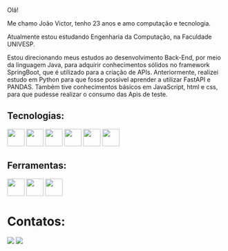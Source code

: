 Olá!

Me chamo João Victor, tenho 23 anos e amo computação e tecnologia.

Atualmente estou estudando Engenharia da Computação, na Faculdade UNIVESP.

Estou direcionando meus estudos ao desenvolvimento Back-End, por meio da linguagem Java, para adquirir conhecimentos sólidos no framework SpringBoot, que é utilizado para a criação de APIs.
Anteriormente, realizei estudo em Python para que fosse possivel aprender a utilizar FastAPI e PANDAS. Também tive conhecimentos básicos em JavaScript, html e css, para que pudesse realizar o consumo das Apis de teste.

## Tecnologias:
<img src="https://cdn.jsdelivr.net/gh/devicons/devicon@latest/icons/java/java-original.svg" width="40" height="40" /> <img src="https://cdn.jsdelivr.net/gh/devicons/devicon@latest/icons/python/python-original.svg" width="40" height="40"/> <img src="https://cdn.jsdelivr.net/gh/devicons/devicon@latest/icons/pandas/pandas-original-wordmark.svg" width="40" height="40" /> <img src="https://cdn.jsdelivr.net/gh/devicons/devicon@latest/icons/html5/html5-original-wordmark.svg" width="40" height="40"/> <img src="https://cdn.jsdelivr.net/gh/devicons/devicon@latest/icons/css3/css3-original-wordmark.svg" width="40" height="40"/> <img src="https://cdn.jsdelivr.net/gh/devicons/devicon@latest/icons/git/git-original.svg"  width="40" height="40"/>

## Ferramentas:
<img src="https://cdn.jsdelivr.net/gh/devicons/devicon@latest/icons/vscode/vscode-original-wordmark.svg"  width="40" height="40"/>  <img src="https://cdn.jsdelivr.net/gh/devicons/devicon@latest/icons/jupyter/jupyter-original-wordmark.svg"  width="40" height="40"/>  <img src="https://cdn.jsdelivr.net/gh/devicons/devicon@latest/icons/pycharm/pycharm-original.svg"  width="40" height="40" />
          
# Contatos:
<div>
<a href = "mailto:joaovictorbarbosa2@gmail.com"><img loading="lazy" src="https://img.shields.io/badge/Gmail-D14836?style=for-the-badge&logo=gmail&logoColor=white" target="_blank"></a>
<a href="https://www.linkedin.com/in/joao-victor-barbosa-da-silva-842a51199/" target="_blank"><img loading="lazy" src="https://img.shields.io/badge/-LinkedIn-%230077B5?style=for-the-badge&logo=linkedin&logoColor=white" target="_blank"></a>   
</div>


